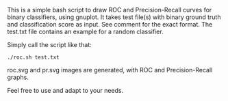 This is a simple bash script to draw ROC and Precision-Recall curves for binary classifiers, using gnuplot.
It takes test file(s) with binary ground truth and classification score as input. See comment for the exact format.
The test.txt file contains an example for a random classifier.

Simply call the script like that:

	./roc.sh test.txt

roc.svg and pr.svg images are generated, with ROC and Precision-Recall graphs.

Feel free to use and adapt to your needs.
